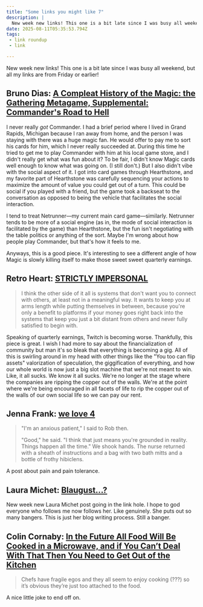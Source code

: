 ```yaml
---
title: "Some links you might like 7"
description: |
  New week new links! This one is a bit late since I was busy all weekend, but all my links are from F
date: 2025-08-11T05:35:53.794Z
tags: 
 - link roundup
 - link

---
```


New week new links! This one is a bit late since I was busy all weekend, but all my links are from Friday or earlier!

## Bruno Dias: [A Compleat History of the Magic: the Gathering Metagame, Supplemental: Commander's Road to Hell](https://azhdarchid.com/a-compleat-history-of-the-magic-the-gathering-metagame-supplemental-commanders-road-to-hell/)

I never really *got* Commander. I had a brief period where I lived in Grand Rapids, Michigan because I ran away from home, and the person I was staying with there was a huge magic fan. He would offer to pay me to sort his cards for him, which I never really succeeded at. During this time he tried to get me to play Commander with him at his local game store, and I didn't really get what was fun about it? To be fair, I didn't know Magic cards well enough to know what was going on. (I still don't.) But I also didn't vibe with the social aspect of it. I got into card games through Hearthstone, and my favorite part of Hearthstone was carefully sequencing your actions to maximize the amount of value you could get out of a turn. This could be social if you played with a friend, but the game took a backseat to the conversation as opposed to being the vehicle that facilitates the social interaction.

I tend to treat Netrunner—my current main card game—similarly. Netrunner tends to be more of a social engine (as in, the mode of social interaction is facilitated by the game) than Hearthstone, but the fun isn't negotiating with the table politics or anything of the sort. Maybe I'm wrong about how people play Commander, but that's how it feels to me.

Anyways, this is a good piece. It's interesting to see a different angle of how Magic is slowly killing itself to make those sweet sweet quarterly earnings.

## Retro Heart: [STRICTLY IMPERSONAL](https://blog.retroheart.net/blog/strictly-impersonal)

> I think the other side of it all is systems that don't want you to connect with others, at least not in a meaningful way. It wants to keep you at arms length while putting themselves in between, because you're only a benefit to platforms if your money goes right back into the systems that keep you just a bit distant from others and never fully satisfied to begin with.

Speaking of quarterly earnings, Twitch is becoming worse. Thankfully, this piece is great. I wish I had more to say about the financialization of community but man it's so bleak that everything is becoming a gig. All of this is swirling around in my head with other things like the "You too can flip assets" valorization of speculation, the giggification of everything, and how our whole world is now just a big slot machine that we're not meant to win. Like, it all sucks. We know it all sucks. We're no longer at the stage where the companies are ripping the copper out of the walls. We're at the point where we're being encouraged in all facets of life to rip the copper out of the walls of our own social life so we can pay our rent.

## Jenna Frank: [we love 4](https://jennfrank.bearblog.dev/we-love-4/)

> "I'm an anxious patient," I said to Rob then.
> 
> "Good," he said. "I think that just means you're grounded in reality. Things happen all the time." We shook hands. The nurse returned with a sheath of instructions and a bag with two bath mitts and a bottle of frothy hibiclens.

A post about pain and pain tolerance.

## Laura Michet: [Blaugust...?](https://blog.lauramichet.com/blaugust/)

New week new Laura Michet post going in the link hole. I hope to god everyone who follows me now follows her. Like genuinely. She puts out so many bangers. This is just her blog writing process. Still a banger.

## Colin Cornaby: [In the Future All Food Will Be Cooked in a Microwave, and if You Can’t Deal With That Then You Need to Get Out of the Kitchen](https://www.colincornaby.me/2025/08/in-the-future-all-food-will-be-cooked-in-a-microwave-and-if-you-cant-deal-with-that-then-you-need-to-get-out-of-the-kitchen/)

> Chefs have fragile egos and they all seem to enjoy cooking (???) so it’s obvious they’re just too attached to the food.

A nice little joke to end off on.